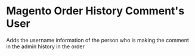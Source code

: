 # Magento Order History Comment's User
Adds the username information of the person who is making the comment in the admin history in the order
